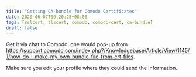```yaml
---
title: "Getting CA-bundle for Comodo Certificates"
date: 2020-06-07T00:20:25+08:00
tags: [sslcert, tlscert, comodo, comodo-cert, ca-bundle]
draft: false
---
```


Get it via chat to Comodo, one would pop-up from https://support.comodo.com/index.php?/Knowledgebase/Article/View/1145/1/how-do-i-make-my-own-bundle-file-from-crt-files. 

Make sure you edit your profile where they could send the information.
